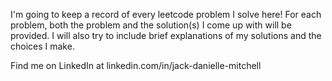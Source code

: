 I'm going to keep a record of every leetcode problem I solve here! For each problem, both the problem and the solution(s) I come up with will be provided. I will also try to include brief explanations of my solutions and the choices I make.

Find me on LinkedIn at linkedin.com/in/jack-danielle-mitchell